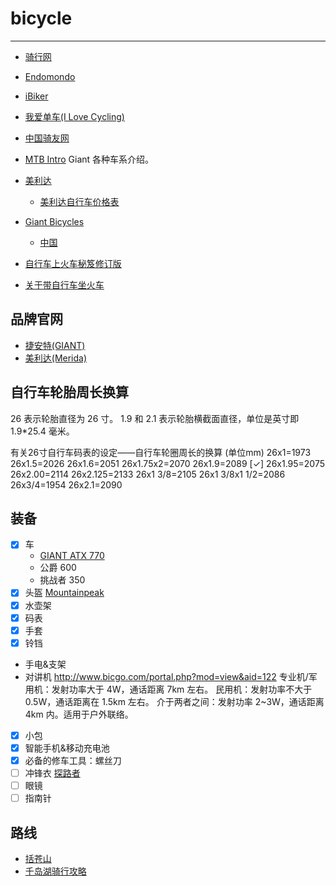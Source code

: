 
# bicycle

----

* [骑行网](http://www.hzbike.com)
* [Endomondo](http://www.endomondo.com/)
* [iBiker](http://www.ibiker.net/)
* [我爱单车(I Love Cycling)](http://ilc.net.cn/)
* [中国骑友网](http://bbs.chinabike.tv/)
* [MTB Intro](http://v.youku.com/v_show/id_XMzM1NjIzNzU2.html) Giant 各种车系介绍。

* [美利达](http://www.merida.cn/)
    * [美利达自行车价格表](http://danche.xout.cn/zbhq/64146.html)
* [Giant Bicycles](http://www.giant-bicycles.com/)
    * [中国](http://www.giant.com.cn/zh-HT/)

* [自行车上火车秘笈修订版](http://bbs.fblife.com/viewthread.php?tid=1873471)
* [关于带自行车坐火车](http://www.qybike.net/archiver/?tid-2973.html)

## 品牌官网

* [捷安特(GIANT)](http://www.giant.com.cn/zh-ht/)
* [美利达(Merida)](http://www.merida.cn/)

## 自行车轮胎周长换算

26 表示轮胎直径为 26 寸。 1.9 和 2.1 表示轮胎横截面直径，单位是英寸即 1.9*25.4 毫米。

有关26寸自行车码表的设定——自行车轮圈周长的换算 (单位mm)
26x1=1973
26x1.5=2026
26x1.6=2051
26x1.75x2=2070
26x1.9=2089 [✓]
26x1.95=2075
26x2.00=2114
26x2.125=2133
26x1 3/8=2105
26x1 3/8x1 1/2=2086
26x3/4=1954
26x2.1=2090


## 装备

* [X] 车
    * [GIANT ATX 770](http://www.giant.com.cn/zh-ht/bikes/model/atx.770/6815/42645/)
    * 公爵 600
    * 挑战者 350
* [X] 头盔 [Mountainpeak](http://mountainpeak.tmall.com/)
* [X] 水壶架
* [X] 码表
* [X] 手套
* [X] 铃铛
* 手电&支架
* 对讲机 http://www.bicgo.com/portal.php?mod=view&aid=122
    专业机/军用机：发射功率大于 4W，通话距离 7km 左右。
    民用机：发射功率不大于 0.5W，通话距离在 1.5km 左右。
    介于两者之间：发射功率 2~3W，通话距离 4km 内。适用于户外联络。
* [X] 小包
* [X] 智能手机&移动充电池
* [X] 必备的修车工具：螺丝刀
* [ ] 冲锋衣 [探路者](http://toread.tmall.com/)
* [ ] 眼镜
* [ ] 指南针

## 路线

* [括苍山](http://www.kcly.net/)
* [千岛湖骑行攻略](http://www.lvmama.com/guide/2012/0405-162123.html)
